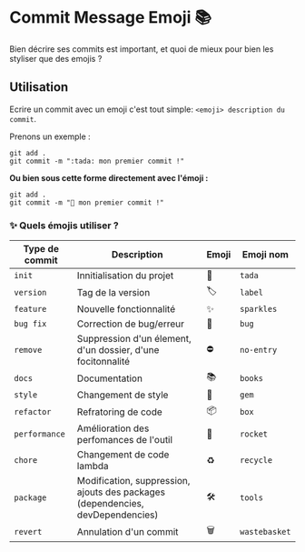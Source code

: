 # Commit Message Emoji 📚

Bien décrire ses commits est important, et quoi de mieux pour bien les styliser que des emojis ?

## Utilisation

Ecrire un commit avec un emoji c'est tout simple:
`<emoji> description du commit`.

Prenons un exemple :
```
git add .
git commit -m ":tada: mon premier commit !"
```
__Ou bien sous cette forme directement avec l'émoji :__
```
git add .
git commit -m "🎉 mon premier commit !"
```
### ✨ Quels émojis utiliser ?
|Type de commit|Description|Emoji|Emoji nom|
|-----|-------------------|-------|-------------------|
|`init`|Innitialisation du projet|🎉|`tada`|
|`version`|Tag de la version|🏷️|`label`|
|`feature`|Nouvelle fonctionnalité|✨|`sparkles`|
|`bug fix`|Correction de bug/erreur|🐛|`bug`|
|`remove`|Suppression d'un élement, d'un dossier, d'une focitonnalité|⛔|`no-entry`|
|`docs`|Documentation|📚|`books`|
|`style`|Changement de style|💎|`gem`|
|`refactor`|Refratoring de code|📦|`box`|
|`performance`|Amélioration des perfomances de l'outil|🚀|`rocket`|
|`chore`|Changement de code lambda|♻|`recycle`|
|`package`|Modification, suppression, ajouts des packages (dependencies, devDependencies)|🛠|`tools`|
|`revert`|Annulation d'un commit|🗑|`wastebasket`|

